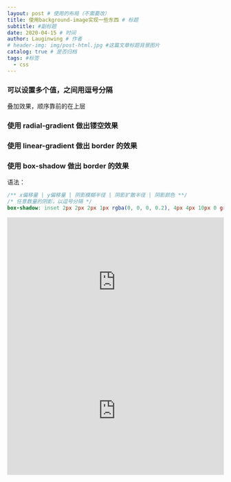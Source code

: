 ```yaml
---
layout: post # 使用的布局（不需要改）
title: 使用background-image实现一些东西 # 标题
subtitle: #副标题
date: 2020-04-15 # 时间
author: Lauginwing # 作者
# header-img: img/post-html.jpg #这篇文章标题背景图片
catalog: true # 是否归档
tags: #标签
  - css
---
```


>

### 可以设置多个值，之间用逗号分隔

叠加效果，顺序靠前的在上层

### 使用 radial-gradient 做出镂空效果

### 使用 linear-gradient 做出 border 的效果

### 使用 box-shadow 做出 border 的效果

语法：

```scss
/** x偏移量 | y偏移量 | 阴影模糊半径 | 阴影扩散半径 | 阴影颜色 **/
/* 任意数量的阴影，以逗号分隔 */
box-shadow: inset 2px 2px 2px 1px rgba(0, 0, 0, 0.2), 4px 4px 10px 0 green;
```

<iframe height="300" style="width: 100%;" scrolling="no" title="多边框" src="https://codepen.io/jrliu/embed/jObmLRW?height=265&theme-id=light&default-tab=css,result" frameborder="no" allowtransparency="true" allowfullscreen="true" loading="lazy">
  See the Pen <a href='https://codepen.io/jrliu/pen/jObmLRW'>多边框</a> by lauginwing
  (<a href='https://codepen.io/jrliu'>@jrliu</a>) on <a href='https://codepen.io'>CodePen</a>.
</iframe>

<iframe height="300" style="width: 100%;" scrolling="no" title="镂空效果" src="https://codepen.io/jrliu/embed/jObmGOq?height=265&theme-id=light&default-tab=css,result" frameborder="no" allowtransparency="true" allowfullscreen="true" loading="lazy">
  See the Pen <a href='https://codepen.io/jrliu/pen/jObmGOq'>镂空效果</a> by lauginwing
  (<a href='https://codepen.io/jrliu'>@jrliu</a>) on <a href='https://codepen.io'>CodePen</a>.
</iframe>
